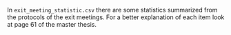 In `exit_meeting_statistic.csv` there are some statistics summarized from the protocols of the exit meetings.
For a better explanation of each item look at page 61 of the master thesis.
